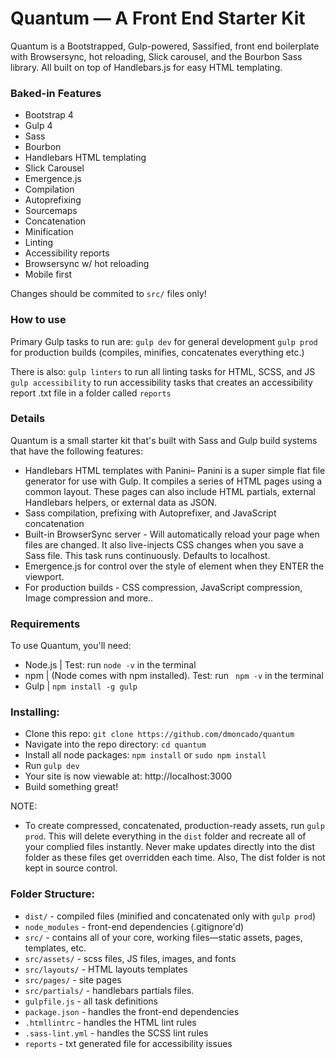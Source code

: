 # Quantum — A Front End Starter Kit
Quantum is a Bootstrapped, Gulp-powered, Sassified, front end boilerplate with Browsersync, hot reloading, Slick carousel, and the Bourbon Sass library. All built on top of Handlebars.js for easy HTML templating.

### Baked-in Features

* Bootstrap 4
* Gulp 4
* Sass
* Bourbon
* Handlebars HTML templating
* Slick Carousel
* Emergence.js
* Compilation
* Autoprefixing
* Sourcemaps
* Concatenation
* Minification
* Linting
* Accessibility reports
* Browsersync w/ hot reloading
* Mobile first

Changes should be commited to `src/` files only!

### How to use

Primary Gulp tasks to run are:
`gulp dev` for general development
`gulp prod` for production builds (compiles, minifies, concatenates everything etc.)

There is also:
`gulp linters` to run all linting tasks for HTML, SCSS, and JS
`gulp accessibility` to run accessibility tasks that creates an accessibility report .txt file in a folder called `reports`

### Details

Quantum is a small starter kit that's built with Sass and Gulp build systems that have the following features:

-	Handlebars HTML templates with Panini– Panini is a super simple flat file generator for use with Gulp. It compiles a series of HTML pages using a common layout. These pages can also include HTML partials, external Handlebars helpers, or external data as JSON.
-	Sass compilation, prefixing with Autoprefixer, and JavaScript concatenation
-	Built-in BrowserSync server - Will automatically reload your page when files are changed. It also live-injects CSS changes when you save a Sass file. This task runs continuously. Defaults to localhost.
-   Emergence.js for control over the style of element when they ENTER the viewport.
-	For production builds - CSS compression, JavaScript compression, Image compression and more..

### Requirements

To use Quantum, you'll need:

-	Node.js | Test: run ` node -v ` in the terminal
-	npm | (Node comes with npm installed). Test: run ` npm -v`  in the terminal
-	Gulp | `npm install -g gulp`

### Installing:

- Clone this repo: `git clone https://github.com/dmoncado/quantum`
- Navigate into the repo directory: `cd quantum`
- Install all node packages: `npm install` or `sudo npm install`
- Run `gulp dev`
- Your site is now viewable at: http://localhost:3000
- Build something great!

NOTE:
- To create compressed, concatenated, production-ready assets, run `gulp prod`. This will delete everything in the `dist` folder and recreate all of your complied files instantly. Never make updates directly into the dist folder as these files get overridden each time. Also, The dist folder is not kept in source control.

### Folder Structure:

- `dist/` - compiled files (minified and concatenated only with `gulp prod`)
- `node_modules` - front-end dependencies (.gitignore'd)
- `src/` - contains all of your core, working files—static assets, pages, templates, etc.
- `src/assets/` - scss files, JS files, images, and fonts
- `src/layouts/` - HTML layouts templates
- `src/pages/` - site pages
- `src/partials/` - handlebars partials files.
- `gulpfile.js` - all task definitions
- `package.json` - handles the front-end dependencies
- `.htmllintrc` - handles the HTML lint rules
- `.sass-lint.yml` - handles the SCSS lint rules
- `reports` - txt generated file for accessibility issues
